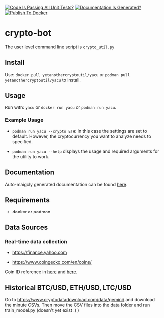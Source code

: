 [![Code Is Passing All Unit Tests?](https://github.com/1103s/crypto-bot/actions/workflows/python-app.yml/badge.svg)](https://github.com/1103s/crypto-bot/actions/workflows/python-app.yml) [![Documentation Is Generated?](https://github.com/1103s/crypto-bot/actions/workflows/gh-pages.yml/badge.svg)](https://github.com/1103s/crypto-bot/actions/workflows/gh-pages.yml) [![Publish To Docker](https://github.com/1103s/crypto-bot/actions/workflows/publish.yml/badge.svg)](https://github.com/1103s/crypto-bot/actions/workflows/publish.yml)

# crypto-bot
The user level command line script is `crypto_util.py`

## Install

Use:
`docker pull yetanothercryptoutil/yacu`
or
`podman pull yetanothercryptoutil/yacu`
to install.

## Usage

Run with:
`yacu`
or
`docker run yacu`
or
`podman run yacu`.

### Example Usage
- `podman run yacu --crypto ETH`: In this case the settings are set to default. However, the cryptocurrency you want to analyze needs to specified. 

- `podman run yacu --help` displays the usage and required arguments for the utility to work. 

## Documentation

Auto-maigcly generated documentation can be found
[here](https://1103s.github.io/crypto-bot/).

## Requirements

- docker or podman

## Data Sources

### Real-time data collection
- https://finance.yahoo.com

- https://www.coingecko.com/en/coins/

Coin ID reference in [here](./data/coingecko_id_list.json) and
[here](./data/kraken_pairs_list.json).

## Historical BTC/USD, ETH/USD, LTC/USD
Go to https://www.cryptodatadownload.com/data/gemini/ and download the minute 
CSVs. Then move the CSV files into the data folder and run train\_model.py 
(doesn't yet exist :) )

